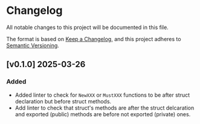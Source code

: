 # Changelog

All notable changes to this project will be documented in this file.

The format is based on [Keep a Changelog](https://keepachangelog.com/en/1.1.0/),
and this project adheres to [Semantic Versioning](https://semver.org/spec/v2.0.0.html).

## [v0.1.0] 2025-03-26

### Added

- Added linter to check for `NewXXX` or `MustXXX` functions to be after struct declaration but before struct methods.
- Add linter to check that struct's methods are after the struct delcaration and exported (public) methods are before not exported (private) ones.